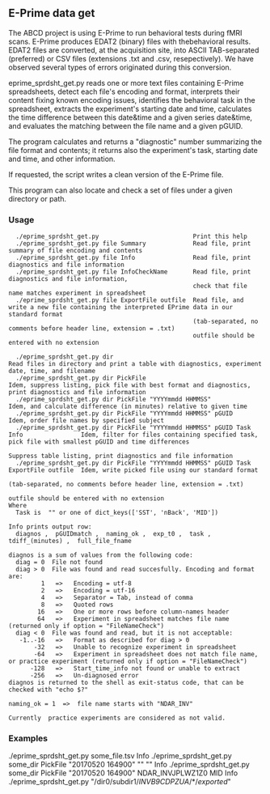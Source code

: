 ## E-Prime data get

The ABCD project is using E-Prime to run behavioral tests during fMRI scans. E-Prime produces EDAT2 (binary) files with thebehavioral results. EDAT2 files are converted, at the acquisition site, into ASCII TAB-separated (preferred) or CSV files (extensions .txt and .csv, resepectively). We have observed several types of errors originated during this conversion.

eprime_sprdsht_get.py reads one or more text files containing E-Prime spreadsheets, detect each file's encoding and format, interprets their content fixing known encoding issues, identifies the behavioral task in the spreadsheet, extracts the experiment's starting date and time, calculates the time difference between this date&time and a given series date&time, and evaluates the matching between the file name and a given pGUID.

The program calculates and returns a "diagnostic" number summarizing the file format and contents; it returns also the experiment's task, starting date and time, and other information.

If requested, the script writes a clean version of the E-Prime file.

This program can also locate and check a set of files under a given directory or path.




### Usage

```
  ./eprime_sprdsht_get.py                          Print this help
  ./eprime_sprdsht_get.py file Summary             Read file, print summary of file encoding and contents
  ./eprime_sprdsht_get.py file Info                Read file, print diagnostics and file information
  ./eprime_sprdsht_get.py file InfoCheckName       Read file, print diagnostics and file information,
                                                   check that file name matches experiment in spreadsheet
  ./eprime_sprdsht_get.py file ExportFile outfile  Read file, and write a new file containing the interpreted EPrime data in our standard format
                                                   (tab-separated, no comments before header line, extension = .txt)
                                                   outfile should be entered with no extension

  ./eprime_sprdsht_get.py dir                                                           Read files in directory and print a table with diagnostics, experiment date, time, and filename
  ./eprime_sprdsht_get.py dir PickFile                                                  Idem, suppress listing, pick file with best format and diagnostics, print diagnostics and file information
  ./eprime_sprdsht_get.py dir PickFile "YYYYmmdd HHMMSS"                                Idem, and calculate difference (in minutes) relative to given time
  ./eprime_sprdsht_get.py dir PickFile "YYYYmmdd HHMMSS" pGUID                          Idem, order file names by specified subject
  ./eprime_sprdsht_get.py dir PickFile "YYYYmmdd HHMMSS" pGUID Task Info                Idem, filter for files containing specified task, pick file with smallest pGUID and time differences
                                                                                        Suppress table listing, print diagnostics and file information
  ./eprime_sprdsht_get.py dir PickFile "YYYYmmdd HHMMSS" pGUID Task ExportFile outfile  Idem, write picked file using our standard format
                                                                                        (tab-separated, no comments before header line, extension = .txt)
                                                                                        outfile should be entered with no extension
Where
  Task is  "" or one of dict_keys(['SST', 'nBack', 'MID'])

Info prints output row:
  diagnos ,  pGUIDmatch ,  naming_ok ,  exp_t0 ,  task ,  tdiff_(minutes) ,  full_file_fname

diagnos is a sum of values from the following code:
  diag = 0  File not found
  diag > 0  File was found and read succesfully. Encoding and format are:
         1   =>   Encoding = utf-8
         2   =>   Encoding = utf-16
         4   =>   Separator = Tab, instead of comma
         8   =>   Quoted rows
        16   =>   One or more rows before column-names header
        64   =>   Experiment in spreadsheet matches file name (returned only if option = "FileNameCheck")
  diag < 0  File was found and read, but it is not acceptable:
   -1..-16   =>   Format as described for diag > 0
       -32   =>   Unable to recognize experiment in spreadsheet
       -64   =>   Experiment in spreadsheet does not match file name, or practice experiment (returned only if option = "FileNameCheck")
      -128   =>   Start_time_info not found or unable to extract
      -256   =>   Un-diagnosed error
diagnos is returned to the shell as exit-status code, that can be checked with "echo $?"

naming_ok = 1  =>  file name starts with "NDAR_INV"

Currently  practice experiments are considered as not valid.
```


### Examples

  ./eprime_sprdsht_get.py  some_file.tsv  Info 
  ./eprime_sprdsht_get.py   some_dir  PickFile  "20170520 164900"  ""  ""  Info
  ./eprime_sprdsht_get.py   some_dir  PickFile  "20170520 164900"  NDAR_INVJPLWZ1Z0  MID  Info
  ./eprime_sprdsht_get.py  "/dir0/subdir1/*INVB9CDPZUA*/*/*exported*"

